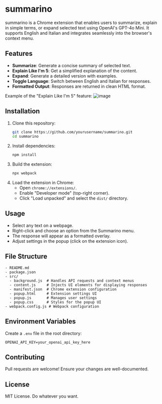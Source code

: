 # summarino

summarino is a Chrome extension that enables users to summarize, explain in simple terms, or expand selected text using OpenAI's GPT-4o Mini. It supports English and Italian and integrates seamlessly into the browser's context menu.

## Features
- **Summarize**: Generate a concise summary of selected text.
- **Explain Like I'm 5**: Get a simplified explanation of the content.
- **Expand**: Generate a detailed version with examples.
- **Toggle Language**: Switch between English and Italian for responses.
- **Formatted Output**: Responses are returned in clean HTML format.

Example of the "Explain Like I'm 5" feature:
![image](https://github.com/user-attachments/assets/c24a4d6a-e416-4fe9-9ec8-2adc27e5c7ad)

## Installation
1. Clone this repository:
   ```sh
   git clone https://github.com/yourusername/summarino.git
   cd summarino
   ```
2. Install dependencies:
   ```sh
   npm install
   ```
3. Build the extension:
   ```sh
   npx webpack
   ```
4. Load the extension in Chrome:
   - Open `chrome://extensions/`.
   - Enable "Developer mode" (top-right corner).
   - Click "Load unpacked" and select the `dist/` directory.

## Usage
- Select any text on a webpage.
- Right-click and choose an option from the Summarino menu.
- The response will appear as a formatted overlay.
- Adjust settings in the popup (click on the extension icon).

## File Structure
```
- README.md
- package.json
- src/
  - background.js  # Handles API requests and context menus
  - content.js     # Injects UI elements for displaying responses
  - manifest.json  # Chrome extension configuration
  - popup.html     # Extension settings UI
  - popup.js       # Manages user settings
  - popup.css      # Styles for the popup UI
- webpack.config.js # Webpack configuration
```

## Environment Variables
Create a `.env` file in the root directory:
```
OPENAI_API_KEY=your_openai_api_key_here
```

## Contributing
Pull requests are welcome! Ensure your changes are well-documented.

## License
MIT License. Do whatever you want.
